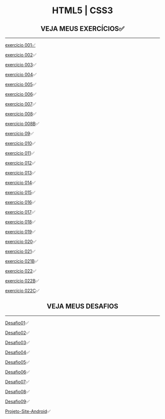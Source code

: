 <h1 align="center">HTML5 | CSS3</h1>

<h2 align="center">VEJA MEUS EXERCÍCIOS✅</h2>

***

<p>
<a href="https://hiagosilvaanjos.github.io/html-css/exerc%C3%ADcios/ex001/index.html">exercício 001✅</a>
</p>

[exercício 002](https://hiagosilvaanjos.github.io/html-css/exerc%C3%ADcios/ex002/index.html)✅

[exercício 003](https://hiagosilvaanjos.github.io/html-css/exerc%C3%ADcios/ex003/index.html)✅

[exercício 004](https://hiagosilvaanjos.github.io/html-css/exerc%C3%ADcios/ex004/index.html)✅

[exercício 005](https://hiagosilvaanjos.github.io/html-css/exerc%C3%ADcios/ex005/index.html)✅

[exercício 006](https://hiagosilvaanjos.github.io/html-css/exerc%C3%ADcios/ex006/index.html)✅

[exercício 007](https://hiagosilvaanjos.github.io/html-css/exerc%C3%ADcios/ex007/index.html)✅

[exercício 008](https://hiagosilvaanjos.github.io/html-css/exerc%C3%ADcios/ex008/index.html)✅

[exercício 008B](https://hiagosilvaanjos.github.io/html-css/exerc%C3%ADcios/ex008B/index.html)✅

[exercício 09](https://hiagosilvaanjos.github.io/html-css/exerc%C3%ADcios/ex009/index.html)✅

[exercício 010](https://hiagosilvaanjos.github.io/html-css/exerc%C3%ADcios/ex010/index.html)✅

[exercício 011](https://hiagosilvaanjos.github.io/html-css/exerc%C3%ADcios/ex011/index.html)✅

[exercício 012](https://hiagosilvaanjos.github.io/html-css/exerc%C3%ADcios/ex012/index.html)✅

[exercício 013](https://hiagosilvaanjos.github.io/html-css/exerc%C3%ADcios/ex013/index.html)✅

[exercício 014](https://hiagosilvaanjos.github.io/html-css/exerc%C3%ADcios/ex014/index.html)✅

[exercício 015](https://hiagosilvaanjos.github.io/html-css/exerc%C3%ADcios/ex015/index.html)✅

[exercício 016](https://hiagosilvaanjos.github.io/html-css/exerc%C3%ADcios/ex016/index.html)✅

[exercício 017](https://hiagosilvaanjos.github.io/html-css/exerc%C3%ADcios/ex017/index.html)✅

[exercício 018](https://hiagosilvaanjos.github.io/html-css/exerc%C3%ADcios/ex018/index.html)✅

[exercício 019](https://hiagosilvaanjos.github.io/html-css/exerc%C3%ADcios/ex019/index.html)✅

[exercício 020](https://hiagosilvaanjos.github.io/html-css/exerc%C3%ADcios/ex020/index.html)✅

[exercício 021](https://hiagosilvaanjos.github.io/html-css/exerc%C3%ADcios/ex021/index.html)✅

[exercício 021B](https://hiagosilvaanjos.github.io/html-css/exerc%C3%ADcios/ex021B)✅

[exercício 022](https://hiagosilvaanjos.github.io/html-css/exerc%C3%ADcios/ex022)✅

[exercício 022B](https://hiagosilvaanjos.github.io/html-css/exerc%C3%ADcios/ex022B)✅

[exercício 022C](https://hiagosilvaanjos.github.io/html-css/exerc%C3%ADcios/ex022C)✅

<h2 align="center">VEJA MEUS DESAFIOS</h2>

***


[Desafio01](https://hiagosilvaanjos.github.io/html-css/desafios/Desafio01/index.html)✅

[Desafio02](https://hiagosilvaanjos.github.io/html-css/desafios/Desafio02/index.html)✅

[Desafio03](https://hiagosilvaanjos.github.io/html-css/desafios/Desafio03/index.html)✅

[Desafio04](https://hiagosilvaanjos.github.io/html-css/desafios/Desafio04/index.html)✅

[Desafio05](https://hiagosilvaanjos.github.io/html-css/desafios/Desafio05/index.html)✅

[Desafio06](https://hiagosilvaanjos.github.io/html-css/desafios/Desafio06/index.html)✅

[Desafio07](https://hiagosilvaanjos.github.io/html-css/desafios/Desafio07/index.html)✅

[Desafio08](https://hiagosilvaanjos.github.io/html-css/desafios/Desafio08/index.html)✅

[Desafio09](https://hiagosilvaanjos.github.io/html-css/desafios/Desafio09/index.html)✅

[Projeto-Site-Android](https://hiagosilvaanjos.github.io/projeto-android/)✅